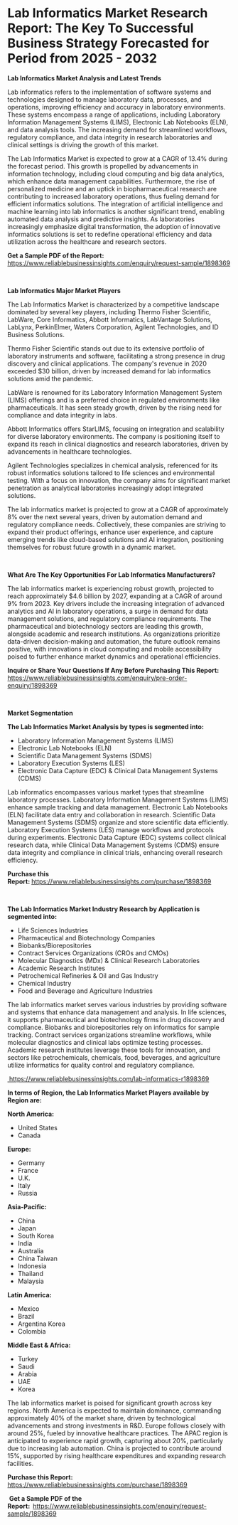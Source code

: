 <p><h1>Lab Informatics Market Research Report: The Key To Successful Business Strategy Forecasted for Period from 2025 - 2032</h1></p><p><strong>Lab Informatics Market Analysis and Latest Trends</strong></p>
<p><p>Lab informatics refers to the implementation of software systems and technologies designed to manage laboratory data, processes, and operations, improving efficiency and accuracy in laboratory environments. These systems encompass a range of applications, including Laboratory Information Management Systems (LIMS), Electronic Lab Notebooks (ELN), and data analysis tools. The increasing demand for streamlined workflows, regulatory compliance, and data integrity in research laboratories and clinical settings is driving the growth of this market.</p><p>The Lab Informatics Market is expected to grow at a CAGR of 13.4% during the forecast period. This growth is propelled by advancements in information technology, including cloud computing and big data analytics, which enhance data management capabilities. Furthermore, the rise of personalized medicine and an uptick in biopharmaceutical research are contributing to increased laboratory operations, thus fueling demand for efficient informatics solutions. The integration of artificial intelligence and machine learning into lab informatics is another significant trend, enabling automated data analysis and predictive insights. As laboratories increasingly emphasize digital transformation, the adoption of innovative informatics solutions is set to redefine operational efficiency and data utilization across the healthcare and research sectors.</p></p>
<p><strong>Get a Sample PDF of the Report:&nbsp;</strong> <a href="https://www.reliablebusinessinsights.com/enquiry/request-sample/1898369?utm_campaign=2804&utm_medium=2&utm_source=Github&utm_content=ia&utm_term=19042025&utm_id=lab-informatics">https://www.reliablebusinessinsights.com/enquiry/request-sample/1898369</a></p>
<p>&nbsp;</p>
<p><strong>Lab Informatics Major Market Players</strong></p>
<p><p>The Lab Informatics Market is characterized by a competitive landscape dominated by several key players, including Thermo Fisher Scientific, LabWare, Core Informatics, Abbott Informatics, LabVantage Solutions, LabLynx, PerkinElmer, Waters Corporation, Agilent Technologies, and ID Business Solutions. </p><p>Thermo Fisher Scientific stands out due to its extensive portfolio of laboratory instruments and software, facilitating a strong presence in drug discovery and clinical applications. The company's revenue in 2020 exceeded $30 billion, driven by increased demand for lab informatics solutions amid the pandemic.</p><p>LabWare is renowned for its Laboratory Information Management System (LIMS) offerings and is a preferred choice in regulated environments like pharmaceuticals. It has seen steady growth, driven by the rising need for compliance and data integrity in labs.</p><p>Abbott Informatics offers StarLIMS, focusing on integration and scalability for diverse laboratory environments. The company is positioning itself to expand its reach in clinical diagnostics and research laboratories, driven by advancements in healthcare technologies.</p><p>Agilent Technologies specializes in chemical analysis, referenced for its robust informatics solutions tailored to life sciences and environmental testing. With a focus on innovation, the company aims for significant market penetration as analytical laboratories increasingly adopt integrated solutions.</p><p>The lab informatics market is projected to grow at a CAGR of approximately 8% over the next several years, driven by automation demand and regulatory compliance needs. Collectively, these companies are striving to expand their product offerings, enhance user experience, and capture emerging trends like cloud-based solutions and AI integration, positioning themselves for robust future growth in a dynamic market.</p></p>
<p>&nbsp;</p>
<p><strong>What Are The Key Opportunities For Lab Informatics Manufacturers?</strong></p>
<p><p>The lab informatics market is experiencing robust growth, projected to reach approximately $4.6 billion by 2027, expanding at a CAGR of around 9% from 2023. Key drivers include the increasing integration of advanced analytics and AI in laboratory operations, a surge in demand for data management solutions, and regulatory compliance requirements. The pharmaceutical and biotechnology sectors are leading this growth, alongside academic and research institutions. As organizations prioritize data-driven decision-making and automation, the future outlook remains positive, with innovations in cloud computing and mobile accessibility poised to further enhance market dynamics and operational efficiencies.</p></p>
<p><strong>Inquire or Share Your Questions If Any Before Purchasing This Report:</strong> <a href="https://www.reliablebusinessinsights.com/enquiry/pre-order-enquiry/1898369?utm_campaign=2804&utm_medium=2&utm_source=Github&utm_content=ia&utm_term=19042025&utm_id=lab-informatics">https://www.reliablebusinessinsights.com/enquiry/pre-order-enquiry/1898369</a></p>
<p>&nbsp;</p>
<p><strong>Market Segmentation</strong></p>
<p><strong>The Lab Informatics Market Analysis by types is segmented into:</strong></p>
<p><ul><li>Laboratory Information Management Systems (LIMS)</li><li>Electronic Lab Notebooks (ELN)</li><li>Scientific Data Management Systems (SDMS)</li><li>Laboratory Execution Systems (LES)</li><li>Electronic Data Capture (EDC) & Clinical Data Management Systems (CDMS)</li></ul></p>
<p><p>Lab informatics encompasses various market types that streamline laboratory processes. Laboratory Information Management Systems (LIMS) enhance sample tracking and data management. Electronic Lab Notebooks (ELN) facilitate data entry and collaboration in research. Scientific Data Management Systems (SDMS) organize and store scientific data efficiently. Laboratory Execution Systems (LES) manage workflows and protocols during experiments. Electronic Data Capture (EDC) systems collect clinical research data, while Clinical Data Management Systems (CDMS) ensure data integrity and compliance in clinical trials, enhancing overall research efficiency.</p></p>
<p><strong>Purchase this Report:&nbsp;</strong><a href="https://www.reliablebusinessinsights.com/purchase/1898369?utm_campaign=2804&utm_medium=2&utm_source=Github&utm_content=ia&utm_term=19042025&utm_id=lab-informatics">https://www.reliablebusinessinsights.com/purchase/1898369</a></p>
<p>&nbsp;</p>
<p><strong>The Lab Informatics Market Industry Research by Application is segmented into:</strong></p>
<p><ul><li>Life Sciences Industries</li><li>Pharmaceutical and Biotechnology Companies</li><li>Biobanks/Biorepositories</li><li>Contract Services Organizations (CROs and CMOs)</li><li>Molecular Diagnostics (MDx) & Clinical Research Laboratories</li><li>Academic Research Institutes</li><li>Petrochemical Refineries & Oil and Gas Industry</li><li>Chemical Industry</li><li>Food and Beverage and Agriculture Industries</li></ul></p>
<p><p>The lab informatics market serves various industries by providing software and systems that enhance data management and analysis. In life sciences, it supports pharmaceutical and biotechnology firms in drug discovery and compliance. Biobanks and biorepositories rely on informatics for sample tracking. Contract services organizations streamline workflows, while molecular diagnostics and clinical labs optimize testing processes. Academic research institutes leverage these tools for innovation, and sectors like petrochemicals, chemicals, food, beverages, and agriculture utilize informatics for quality control and regulatory compliance.</p></p>
<p><a href="https://www.reliablebusinessinsights.com/lab-informatics-r1898369?utm_campaign=2804&utm_medium=2&utm_source=Github&utm_content=ia&utm_term=19042025&utm_id=lab-informatics">&nbsp;https://www.reliablebusinessinsights.com/lab-informatics-r1898369</a></p>
<p><strong>In terms of Region, the Lab Informatics Market Players available by Region are:</strong></p>
<p>
    <p> <strong> North America: </strong>
        <ul>
            <li>United States</li>
            <li>Canada</li>
        </ul>
        </p> 
    <p> <strong> Europe: </strong>
        <ul>
            <li>Germany</li>
            <li>France</li>
            <li>U.K.</li>
            <li>Italy</li>
            <li>Russia</li>
        </ul>
        </p> 
    <p> <strong> Asia-Pacific: </strong>
        <ul>
            <li>China</li>
            <li>Japan</li>
            <li>South Korea</li>
            <li>India</li>
            <li>Australia</li>
            <li>China Taiwan</li>
            <li>Indonesia</li>
            <li>Thailand</li>
            <li>Malaysia</li>
        </ul>
        </p> 
    <p> <strong> Latin America: </strong>
        <ul>
            <li>Mexico</li>
            <li>Brazil</li>
            <li>Argentina Korea</li>
            <li>Colombia</li>
        </ul>
        </p> 
    <p> <strong> Middle East & Africa: </strong>
        <ul>
            <li>Turkey</li>
            <li>Saudi</li>
            <li>Arabia</li>
            <li>UAE</li>
            <li>Korea</li>
        </ul>
    </p>
    </p>
<p><p>The lab informatics market is poised for significant growth across key regions. North America is expected to maintain dominance, commanding approximately 40% of the market share, driven by technological advancements and strong investments in R&D. Europe follows closely with around 25%, fueled by innovative healthcare practices. The APAC region is anticipated to experience rapid growth, capturing about 20%, particularly due to increasing lab automation. China is projected to contribute around 15%, supported by rising healthcare expenditures and expanding research facilities.</p></p>
<p><strong>Purchase this Report: </strong><a href="https://www.reliablebusinessinsights.com/purchase/1898369?utm_campaign=2804&utm_medium=2&utm_source=Github&utm_content=ia&utm_term=19042025&utm_id=lab-informatics">https://www.reliablebusinessinsights.com/purchase/1898369</a></p>
<p>&nbsp;<strong>Get a Sample PDF of the Report:&nbsp;&nbsp;</strong><a href="https://www.reliablebusinessinsights.com/enquiry/request-sample/1898369?utm_campaign=2804&utm_medium=2&utm_source=Github&utm_content=ia&utm_term=19042025&utm_id=lab-informatics">https://www.reliablebusinessinsights.com/enquiry/request-sample/1898369</a></p>
<p><strong></strong></p>
<p><p></p><p></p><p></p></p>